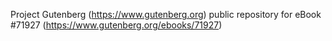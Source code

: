 Project Gutenberg (https://www.gutenberg.org) public repository
for eBook #71927 (https://www.gutenberg.org/ebooks/71927)
